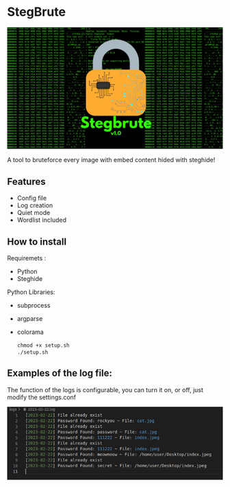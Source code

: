 # StegBrute
![alt text](https://github.com/MikeTheHash/StegBrute/blob/main/Stegbrute.jpg) 

A tool to bruteforce every image with embed content hided with steghide!

## Features

- Config file
- Log creation
- Quiet mode
- Wordlist included 

## How to install
 
Requiremets :
- Python
- Steghide

Python Libraries:
- subprocess
- argparse
- colorama

      chmod +x setup.sh
      ./setup.sh

## Examples of the log file:
The function of the logs is configurable, you can turn it on, or off, just modify the settings.conf

![alt text](https://github.com/MikeTheHash/StegBrute/blob/main/log-example.jpg) 
